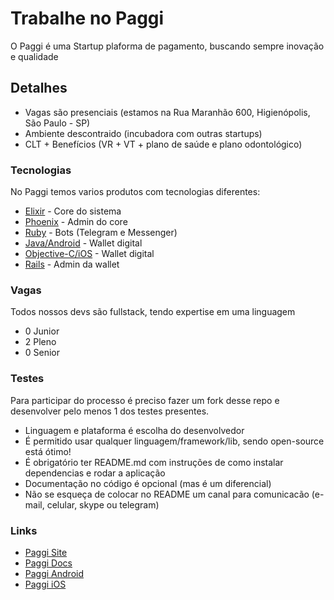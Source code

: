 # Trabalhe no Paggi
O Paggi é uma Startup plaforma de pagamento, buscando sempre inovação e qualidade

## Detalhes
* Vagas são presenciais (estamos na Rua Maranhão 600, Higienópolis, São Paulo - SP)
* Ambiente descontraido (incubadora com outras startups)
* CLT + Benefícios (VR + VT + plano de saúde e plano odontológico)

### Tecnologias
No Paggi temos varios produtos com tecnologias diferentes:

* [Elixir](https://elixir.org) - Core do sistema
* [Phoenix](https://phoenixframework.org) - Admin do core
* [Ruby](https://ruby-lang.org) - Bots (Telegram e Messenger)
* [Java/Android](https://developer.android.com) - Wallet digital
* [Objective-C/iOS](https://developer.apple.com) - Wallet digital
* [Rails](http://rubyonrails.org/) - Admin da wallet

### Vagas
Todos nossos devs são fullstack, tendo expertise em uma linguagem 
* 0 Junior
* 2 Pleno
* 0 Senior

### Testes
Para participar do processo é preciso fazer um fork desse repo e desenvolver pelo menos 1 dos testes presentes.
* Linguagem e plataforma é escolha do desenvolvedor
* É permitido usar qualquer linguagem/framework/lib, sendo open-source está ótimo!
* É obrigatório ter README.md com instruções de como instalar dependencias e rodar a aplicação
* Documentação no código é opcional (mas é um diferencial)
* Não se esqueça de colocar no README um canal para comunicacão (e-mail, celular, skype ou telegram)

### Links
* [Paggi Site](https://www.paggi.com/)
* [Paggi Docs](http://docs.paggi.com/)
* [Paggi Android](https://play.google.com/store/apps/details?id=br.com.kiik_pay)
* [Paggi iOS](https://itunes.apple.com/br/app/kiik/id687508608?mt=8)
